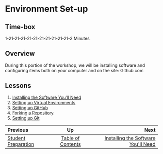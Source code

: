 # Environment Set-up

## Time-box

1-21-21-21-21-21-21-21-21-21-21-2 Minutes

## Overview

During this portion of the workshop, we will be installing software and configuring items both on your computer and on the site: Github.com

## Lessons

1. [Installing the Software You'll Need](./installing_tools.md)
1. [Setting up Virtual Environments](./virtual_environments.md)
1. [Setting up GitHub](./github_setup.md)
1. [Forking a Repository](./fork_a_repo.md)
1. [Setting up Git](./git_config.md)

| Previous | Up | Next |
|:---------|:---:|-----:|
| [Student Preparation](./prereq_student.md) | [Table of Contents](./README.md) | [Installing the Software You'll Need](./installing_tools.md) |
